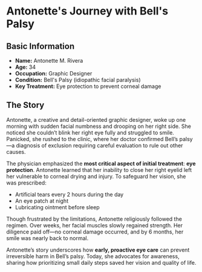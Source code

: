 # Antonette's Journey with Bell's Palsy

## Basic Information
- **Name:** Antonette M. Rivera
- **Age:** 34
- **Occupation:** Graphic Designer
- **Condition:** Bell's Palsy (idiopathic facial paralysis)
- **Key Treatment:** Eye protection to prevent corneal damage

## The Story
Antonette, a creative and detail-oriented graphic designer, woke up one morning with sudden facial numbness and drooping on her right side. She noticed she couldn’t blink her right eye fully and struggled to smile. Panicked, she rushed to the clinic, where her doctor confirmed Bell’s palsy—a diagnosis of exclusion requiring careful evaluation to rule out other causes.

The physician emphasized the **most critical aspect of initial treatment**: **eye protection**. Antonette learned that her inability to close her right eyelid left her vulnerable to corneal drying and injury. To safeguard her vision, she was prescribed:
- Artificial tears every 2 hours during the day
- An eye patch at night
- Lubricating ointment before sleep

Though frustrated by the limitations, Antonette religiously followed the regimen. Over weeks, her facial muscles slowly regained strength. Her diligence paid off—no corneal damage occurred, and by 6 months, her smile was nearly back to normal.

Antonette’s story underscores how **early, proactive eye care** can prevent irreversible harm in Bell’s palsy. Today, she advocates for awareness, sharing how prioritizing small daily steps saved her vision and quality of life.
